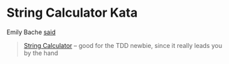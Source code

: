 # String Calculator Kata

Emily Bache [said](http://coding-is-like-cooking.info/tag/code-kata/page/2/)

> [String Calculator](http://osherove.com/tdd-kata-1/) – good for the TDD newbie, since it really leads you by the hand
